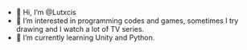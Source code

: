 - 👋 Hi, I’m @Lutxcis
- 👀 I’m interested in programming codes and games, sometimes I try drawing and I watch a lot of TV series.
- 🌱 I’m currently learning Unity and Python.
